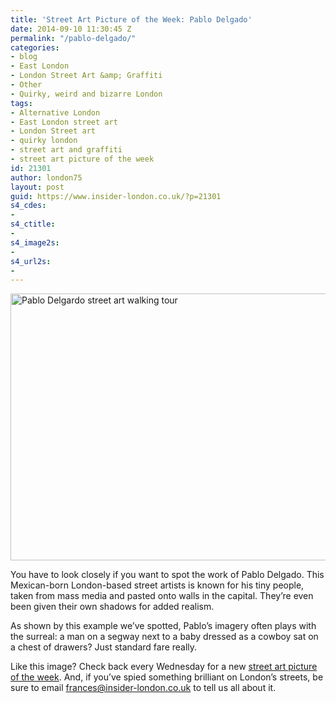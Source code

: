 ```yaml
---
title: 'Street Art Picture of the Week: Pablo Delgado'
date: 2014-09-10 11:30:45 Z
permalink: "/pablo-delgado/"
categories:
- blog
- East London
- London Street Art &amp; Graffiti
- Other
- Quirky, weird and bizarre London
tags:
- Alternative London
- East London street art
- London Street art
- quirky london
- street art and graffiti
- street art picture of the week
id: 21301
author: london75
layout: post
guid: https://www.insider-london.co.uk/?p=21301
s4_cdes:
- 
s4_ctitle:
- 
s4_image2s:
- 
s4_url2s:
- 
---
```


[<img class="aligncenter wp-image-21316 size-full" src="/wp-content/uploads/2014/09/Pablo-Delgardo.jpg" alt="Pablo Delgardo street art walking tour" width="569" height="427" />](/wp-content/uploads/2014/09/Pablo-Delgardo.jpg)

You have to look closely if you want to spot the work of Pablo Delgado. This Mexican-born London-based street artists is known for his tiny people, taken from mass media and pasted onto walls in the capital. They&#8217;re even been given their own shadows for added realism.

As shown by this example we&#8217;ve spotted, Pablo&#8217;s imagery often plays with the surreal: a man on a segway next to a baby dressed as a cowboy sat on a chest of drawers? Just standard fare really.

Like this image? Check back every Wednesday for a new <a href="https://www.insider-london.co.uk/tag/street-art-picture-of-the-week/" target="_blank">street art picture of the week</a>. And, if you&#8217;ve spied something brilliant on London&#8217;s streets, be sure to email frances@insider-london.co.uk to tell us all about it.